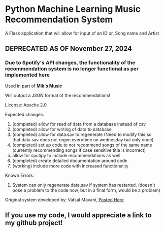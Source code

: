 # Python Machine Learning Music Recommendation System
A Flask application that will allow for input of an ID or, Song name and Artist

## DEPRECATED AS OF November 27, 2024

### Due to Spotify's API changes, the functionality of the recommendation system is no longer functional as per implemented here 

Used in part of [**Mik's Music**](https://github.com/itsnotmik/nodejs-miks-music)

Will output a JSON format of the recommendations!

License: Apache 2.0

Expected changes:
   1. (completed) allow for read of data from a database instead of csv
   2. (completed) allow for writing of data to database
   3. (completed) allow for data.sav to regenerate (Need to modify this so that data.sav does not regen everytime on wednesday but only once)
   4. (completed) set up code to not recommend songs of the same name (currently recommending songs if case sensitive title is incorrect)
   5. allow for spotipy to include recommendations as well
   6. (completed) create detailed documentation around code
   7. (working) include more code with increased functionality


Known Errors:
   1. System can only regenerate data.sav if system has restarted. (doesn't pose a problem to the code now, but in a final form, would be a problem)

Original system developed by: Vatsal Mavani, [Posted Here](https://www.kaggle.com/code/vatsalmavani/music-recommendation-system-using-spotify-dataset)

## If you use my code, I would appreciate a link to my github project!